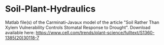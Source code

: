 # Soil-Plant-Hydraulics
Matlab file(s) of the Carminati-Javaux model of the article "Soil Rather Than Xylem Vulnerability Controls Stomatal Response to Drought". Download available here: https://www.cell.com/trends/plant-science/fulltext/S1360-1385(20)30118-7
